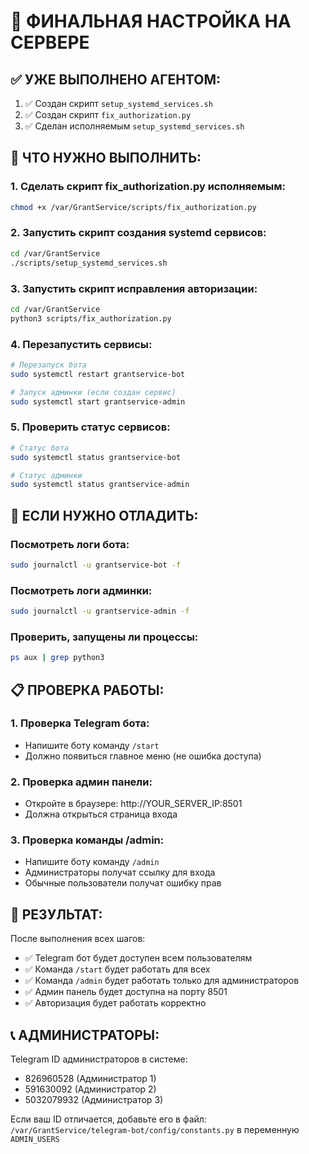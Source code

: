 # 🚀 ФИНАЛЬНАЯ НАСТРОЙКА НА СЕРВЕРЕ

## ✅ УЖЕ ВЫПОЛНЕНО АГЕНТОМ:
1. ✅ Создан скрипт `setup_systemd_services.sh`
2. ✅ Создан скрипт `fix_authorization.py`
3. ✅ Сделан исполняемым `setup_systemd_services.sh`

## 📝 ЧТО НУЖНО ВЫПОЛНИТЬ:

### 1. Сделать скрипт fix_authorization.py исполняемым:
```bash
chmod +x /var/GrantService/scripts/fix_authorization.py
```

### 2. Запустить скрипт создания systemd сервисов:
```bash
cd /var/GrantService
./scripts/setup_systemd_services.sh
```

### 3. Запустить скрипт исправления авторизации:
```bash
cd /var/GrantService
python3 scripts/fix_authorization.py
```

### 4. Перезапустить сервисы:
```bash
# Перезапуск бота
sudo systemctl restart grantservice-bot

# Запуск админки (если создан сервис)
sudo systemctl start grantservice-admin
```

### 5. Проверить статус сервисов:
```bash
# Статус бота
sudo systemctl status grantservice-bot

# Статус админки
sudo systemctl status grantservice-admin
```

## 🔧 ЕСЛИ НУЖНО ОТЛАДИТЬ:

### Посмотреть логи бота:
```bash
sudo journalctl -u grantservice-bot -f
```

### Посмотреть логи админки:
```bash
sudo journalctl -u grantservice-admin -f
```

### Проверить, запущены ли процессы:
```bash
ps aux | grep python3
```

## 📋 ПРОВЕРКА РАБОТЫ:

### 1. Проверка Telegram бота:
- Напишите боту команду `/start`
- Должно появиться главное меню (не ошибка доступа)

### 2. Проверка админ панели:
- Откройте в браузере: http://YOUR_SERVER_IP:8501
- Должна открыться страница входа

### 3. Проверка команды /admin:
- Напишите боту команду `/admin`
- Администраторы получат ссылку для входа
- Обычные пользователи получат ошибку прав

## 🎯 РЕЗУЛЬТАТ:
После выполнения всех шагов:
- ✅ Telegram бот будет доступен всем пользователям
- ✅ Команда `/start` будет работать для всех
- ✅ Команда `/admin` будет работать только для администраторов
- ✅ Админ панель будет доступна на порту 8501
- ✅ Авторизация будет работать корректно

## 📞 АДМИНИСТРАТОРЫ:
Telegram ID администраторов в системе:
- 826960528 (Администратор 1)
- 591630092 (Администратор 2) 
- 5032079932 (Администратор 3)

Если ваш ID отличается, добавьте его в файл:
`/var/GrantService/telegram-bot/config/constants.py`
в переменную `ADMIN_USERS`